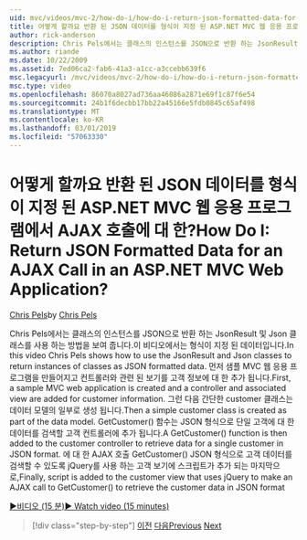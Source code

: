 ```yaml
---
uid: mvc/videos/mvc-2/how-do-i/how-do-i-return-json-formatted-data-for-an-ajax-call-in-an-aspnet-mvc-web-application
title: 어떻게 할까요 반환 된 JSON 데이터를 형식이 지정 된 ASP.NET MVC 웹 응용 프로그램에서 AJAX 호출에 대 한? | Microsoft 문서
author: rick-anderson
description: Chris Pels에서는 클래스의 인스턴스를 JSON으로 반환 하는 JsonResult 및 Json 클래스를 사용 하는 방법을 보여 줍니다.이 비디오에서는 형식이 지정 된 데이터입니다. 먼저 MVC 샘플 웹 응용...
ms.author: riande
ms.date: 10/22/2009
ms.assetid: 7ed06ca2-fab6-41a3-a1cc-a3ccebb639f6
msc.legacyurl: /mvc/videos/mvc-2/how-do-i/how-do-i-return-json-formatted-data-for-an-ajax-call-in-an-aspnet-mvc-web-application
msc.type: video
ms.openlocfilehash: 86070a8027ad736aa46086a2871e69f1c87f6e54
ms.sourcegitcommit: 24b1f6decbb17bb22a45166e5fdb0845c65af498
ms.translationtype: MT
ms.contentlocale: ko-KR
ms.lasthandoff: 03/01/2019
ms.locfileid: "57063330"
---
```

<a name="how-do-i-return-json-formatted-data-for-an-ajax-call-in-an-aspnet-mvc-web-application"></a><span data-ttu-id="0116c-105">어떻게 할까요 반환 된 JSON 데이터를 형식이 지정 된 ASP.NET MVC 웹 응용 프로그램에서 AJAX 호출에 대 한?</span><span class="sxs-lookup"><span data-stu-id="0116c-105">How Do I: Return JSON Formatted Data for an AJAX Call in an ASP.NET MVC Web Application?</span></span>
====================
<span data-ttu-id="0116c-106">[Chris Pels](https://twitter.com/chrispels)</span><span class="sxs-lookup"><span data-stu-id="0116c-106">by [Chris Pels](https://twitter.com/chrispels)</span></span>

<span data-ttu-id="0116c-107">Chris Pels에서는 클래스의 인스턴스를 JSON으로 반환 하는 JsonResult 및 Json 클래스를 사용 하는 방법을 보여 줍니다.이 비디오에서는 형식이 지정 된 데이터입니다.</span><span class="sxs-lookup"><span data-stu-id="0116c-107">In this video Chris Pels shows how to use the JsonResult and Json classes to return instances of classes as JSON formatted data.</span></span> <span data-ttu-id="0116c-108">먼저 샘플 MVC 웹 응용 프로그램을 만들어지고 컨트롤러와 관련 된 보기를 고객 정보에 대 한 추가 됩니다.</span><span class="sxs-lookup"><span data-stu-id="0116c-108">First, a sample MVC web application is created and a controller and associated view are added for customer information.</span></span> <span data-ttu-id="0116c-109">그런 다음 간단한 customer 클래스는 데이터 모델의 일부로 생성 됩니다.</span><span class="sxs-lookup"><span data-stu-id="0116c-109">Then a simple customer class is created as part of the data model.</span></span> <span data-ttu-id="0116c-110">GetCustomer() 함수는 JSON 형식으로 단일 고객에 대 한 데이터를 검색할 고객 컨트롤러에 추가 됩니다.</span><span class="sxs-lookup"><span data-stu-id="0116c-110">A GetCustomer() function is then added to the customer controller to retrieve data for a single customer in JSON format.</span></span> <span data-ttu-id="0116c-111">에 대 한 AJAX 호출 GetCustomer() JSON 형식으로 고객 데이터를 검색할 수 있도록 jQuery를 사용 하는 고객 보기에 스크립트가 추가 되는 마지막으로,</span><span class="sxs-lookup"><span data-stu-id="0116c-111">Finally, script is added to the customer view that uses jQuery to make an AJAX call to GetCustomer() to retrieve the customer data in JSON format</span></span>

[<span data-ttu-id="0116c-112">&#9654;비디오 (15 분)</span><span class="sxs-lookup"><span data-stu-id="0116c-112">&#9654; Watch video (15 minutes)</span></span>](https://channel9.msdn.com/Blogs/ASP-NET-Site-Videos/how-do-i-return-json-formatted-data-for-an-ajax-call-in-an-aspnet-mvc-web-application)

> [!div class="step-by-step"]
> <span data-ttu-id="0116c-113">[이전](aspnet-mvc-how-10-minute-technical-video-for-developers.md)
> [다음](how-do-i-work-with-data-in-aspnet-mvc-partial-views.md)</span><span class="sxs-lookup"><span data-stu-id="0116c-113">[Previous](aspnet-mvc-how-10-minute-technical-video-for-developers.md)
[Next](how-do-i-work-with-data-in-aspnet-mvc-partial-views.md)</span></span>
